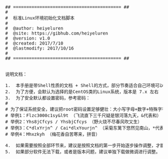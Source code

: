 

<pre>
## ========================================= ##
# 
#  标准Linux环境初始化文档脚本
#
#  @author: heiyeluren
#  @site: https://gibhub.com/heiyeluren
#  @version: v1.0
#  @created: 2017/7/10
#  @lastmodify: 2017/10/16
# 
## ========================================= ##


说明文档：

1.  本手册是带Shell性质的文档 + Shell的方式，部分节奏适合自己环境可以微调一下
2.  为了方便，会默认为选择的是CentOS类的Linux系统，版本是 7.x 左右
3.  为了安全默认都设置密码，参考密码：
#
# 为了保证系统安全，建议把root密码设置足够健壮：大小写字母+数字+特殊字符，为了方便记，可以设置一些有意义的密码。(命令passwd root 来修改)
# 举例1：Flzc3000c1sy&l9t （飞流直下三千尺疑是银河落九天，&代表和）
# 举例2：Yhs8jCfcys / YhsbjCfcys （野火烧不尽春风吹又生）
# 举例3：C*dlxYrjn^ / Cai*dlxYourjn^ （采菊东篱下悠然见南山，*代表菊，^代表山）
# 举例4：Mhxzkyh （梅花香自苦寒来，拼音）

4.  如果需要按照全部环节来，建议是按照文档的第一步开始逐步操作调整，才能够构建比较优秀的环境。
5.  如果部分软件无法下载，或者是版本问题，建议单独下载做微调进行调整。







